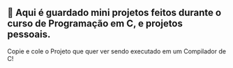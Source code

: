 ## 💁 Aqui é guardado mini projetos feitos durante o curso de Programação em C, e projetos pessoais.

Copie e cole o Projeto que quer ver sendo executado em um Compilador de C!
